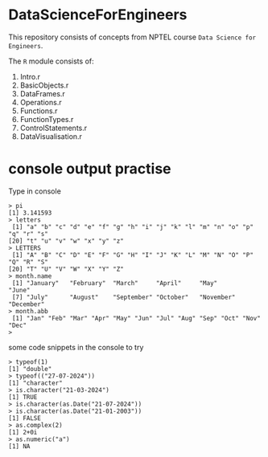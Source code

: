 # DataScienceForEngineers
This repository consists of concepts from NPTEL course `Data Science for Engineers`.

The `R` module consists of:
1. Intro.r
2. BasicObjects.r
3. DataFrames.r
4. Operations.r
5. Functions.r
6. FunctionTypes.r
7. ControlStatements.r
8. DataVisualisation.r


# console output practise
Type in console
```
> pi
[1] 3.141593
> letters
 [1] "a" "b" "c" "d" "e" "f" "g" "h" "i" "j" "k" "l" "m" "n" "o" "p" "q" "r" "s"
[20] "t" "u" "v" "w" "x" "y" "z"
> LETTERS
 [1] "A" "B" "C" "D" "E" "F" "G" "H" "I" "J" "K" "L" "M" "N" "O" "P" "Q" "R" "S"
[20] "T" "U" "V" "W" "X" "Y" "Z"
> month.name
 [1] "January"   "February"  "March"     "April"     "May"       "June"
 [7] "July"      "August"    "September" "October"   "November"  "December"
> month.abb
 [1] "Jan" "Feb" "Mar" "Apr" "May" "Jun" "Jul" "Aug" "Sep" "Oct" "Nov" "Dec"
> 
```

some code snippets in the console to try
```
> typeof(1)
[1] "double"
> typeof(("27-07-2024"))
[1] "character"
> is.character("21-03-2024")
[1] TRUE
> is.character(as.Date("21-07-2024"))
> is.character(as.Date("21-01-2003"))
[1] FALSE
> as.complex(2)
[1] 2+0i
> as.numeric("a")
[1] NA
```